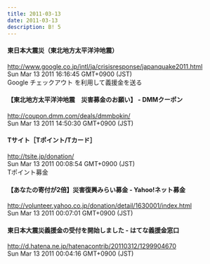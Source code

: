 ```yaml
---
title: 2011-03-13
date: 2011-03-13
description: B! 5
---
```


####       東日本大震災（東北地方太平洋沖地震）    
http://www.google.co.jp/intl/ja/crisisresponse/japanquake2011.html<br>
Sun Mar 13 2011 16:16:45 GMT+0900 (JST)<br>
Google チェックアウト を利用して義援金を送る


#### 【東北地方太平洋沖地震　災害募金のお願い】 - DMMクーポン
http://coupon.dmm.com/deals/dmmbokin/<br>
Sun Mar 13 2011 14:50:30 GMT+0900 (JST)<br>


#### Tサイト［Tポイント/Tカード］
http://tsite.jp/donation/<br>
Sun Mar 13 2011 00:08:54 GMT+0900 (JST)<br>
Tポイント募金


#### 【あなたの寄付が2倍】災害復興みらい募金 - Yahoo!ネット募金
http://volunteer.yahoo.co.jp/donation/detail/1630001/index.html<br>
Sun Mar 13 2011 00:07:01 GMT+0900 (JST)<br>


#### 東日本大震災義援金の受付を開始しました - はてな義援金窓口
http://d.hatena.ne.jp/hatenacontrib/20110312/1299904670<br>
Sun Mar 13 2011 00:04:16 GMT+0900 (JST)<br>


